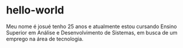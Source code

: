 # hello-world
Meu nome é josué tenho 25 anos e
atualmente estou cursando Ensino Superior
em Análise e Desenvolvimento de Sistemas, em busca de um emprego na área de tecnologia.
